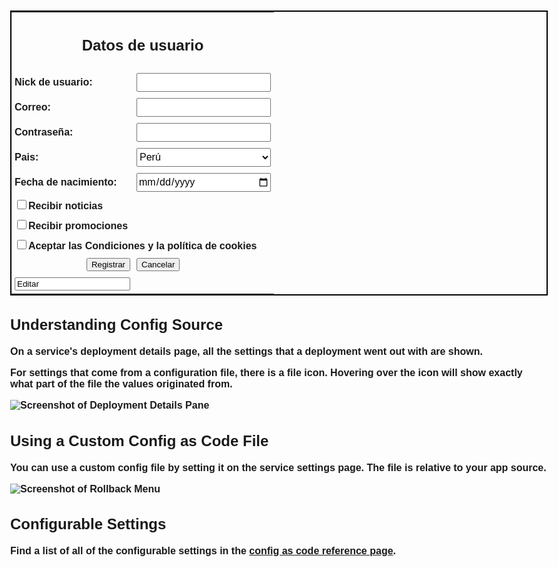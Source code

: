 <!DOCTYPE html>
<html>
<head>
<meta charset="UTF-8"/>
<meta name="viewport" content="width=device-width, initial-scale=1"/>
</head>
<style>body{
	padding-top:20px;
	max-width: 100%;
	margin: auto;
	font: bold 16px Arial;

}
table{
	text-align:left;
	border: 2px solid black;
	margin: auto;
	
	background-color:pink;
}
td
{
font: bold 16px Arial;
padding: 5px;
}
input[type=text],input[type=date],input[type=password],
input[type=email],select
{
	width:100%;
	font: 16px Arial;
	height:30px;
}
input[type=checkbox]
{
			width:  15px; 
            height: 15px; 
}

input[type=submit],input[type=reset]
{
	font: 16px Arial;
	height:30px;
}
</style>
<body>
<form name="Ejercicio6" method="post" action="Ejercicio6.php"> 
<table>
<tr><td colspan="2" align="center"><h2>Datos de usuario</h2></td></tr>
<tr><td>Nick de usuario: </td><td><input type="text" name="nick"></td></tr>
<tr><td>Correo: </td><td><input type="email" name="correo"></td></tr>
<tr><td>Contraseña: </td><td><input type="password" name="pass"></td></tr>
<tr><td>Pais: </td>
<td>
<select name="pais">
<option value="Perú">Perú</option>
<option value="Chile">Chile</option>
<option value="Argentina">Argentina</option>
<option value="Ecuador">Ecuador</option>
<option value="Italia">Italia</option>
<option value="Brasil">Brasil</option>
<option value="Grecia">Grecia</option>
<option value="Uruguay">Uruguay</option>
</select>
</td></tr>
<tr><td>Fecha de nacimiento: </td><td><input type="date" name="fecha"/></td></tr>
<tr><td colspan="2"><input type="checkbox" name="check1" >Recibir noticias </td></tr>
<tr><td colspan="2"><input type="checkbox" name="check2" >Recibir promociones </td></tr>
<tr><td colspan="2"><input type="checkbox" name="check3" >Aceptar las Condiciones y la política de cookies</td></tr>
<tr><td align="right"><input type="submit" value="Registrar" name="registrar"></td><td><input type="reset" name="cancelar" value="Cancelar"></td></tr>
<td><input type="edit" name="Editar" value="Editar"></td></tr>
</table>
</form>
</table>
</body>
</html>



## Understanding Config Source

On a service's deployment details page, all the settings that a deployment went out with are shown.

For settings that come from a configuration file, there is a file icon. Hovering over the icon will show exactly what part of the file the values originated from.

<Image
src="https://res.cloudinary.com/railway/image/upload/v1666388941/docs/details-page-config-tooltip_jvy1qu.png"
alt="Screenshot of Deployment Details Pane"
layout="responsive"
width={948} height={419} quality={100} />


## Using a Custom Config as Code File

You can use a custom config file by setting it on the service settings page. The file is relative to your app source.

<Image
src="https://res.cloudinary.com/railway/image/upload/v1666387423/docs/config-file-path_xvq4xj.png"
alt="Screenshot of Rollback Menu"
layout="responsive"
width={621} height={204} quality={100} />

## Configurable Settings

Find a list of all of the configurable settings in the [config as code reference page](/reference/config-as-code#configurable-settings).

